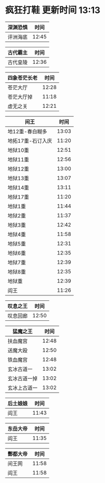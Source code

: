 # 疯狂打鞋 更新时间 13:13

| 深渊恐惧   | 时间    |
|--------|-------|
| 评洲海底 | 12:45 |

| 古代霸主   | 时间    |
|--------|-------|
| 古代皇陵 | 12:36 |

| 四象苍茫长老   | 时间    |
|--------|-------|
| 苍茫大厅 | 12:28 |
| 苍茫大厅掉 | 11:18 |
| 虚无之关 | 12:21 |

| 间王   | 时间    |
|--------|-------|
| 地12重-春白糊多 | 13:03 |
| 地拓17重-石订入庆 | 11:20 |
| 地狱10重 | 12:51 |
| 地狱11重 | 12:56 |
| 地狱12重 | 13:00 |
| 地狱13重 | 13:07 |
| 地狱14重 | 13:11 |
| 地狱17重 | 11:20 |
| 地狱1重 | 11:44 |
| 地狱2重 | 11:37 |
| 地狱3重 | 12:42 |
| 地狱4重 | 11:58 |
| 地狱5重 | 12:31 |
| 地狱6重 | 12:35 |
| 地狱7重 | 12:39 |
| 地狱8重 | 12:35 |
| 地狱重 | 12:39 |
| 阎王 | 11:26 |

| 叹息之王   | 时间    |
|--------|-------|
| 叹息回廊 | 12:50 |

| 猛魔之王   | 时间    |
|--------|-------|
| 扶血魔宫 | 12:48 |
| 送魔大殴 | 12:50 |
| 铁血魔宫 | 12:48 |
| 玄冰古道一 | 13:02 |
| 玄冰古道一掉 | 13:02 |
| 玄冰上古道一 | 13:02 |

| 后土娘娘   | 时间    |
|--------|-------|
| 阎王 | 11:43 |

| 东岳大帝   | 时间    |
|--------|-------|
| 阎王 | 11:35 |

| 酆都大帝   | 时间    |
|--------|-------|
| 间王网 | 11:58 |
| 阎王 | 11:58 |